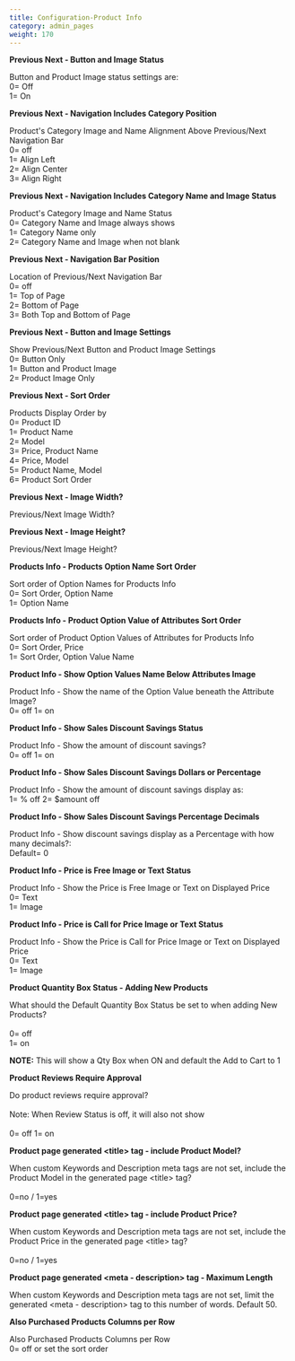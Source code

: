```yaml
---
title: Configuration-Product Info
category: admin_pages
weight: 170
---
```


<b>Previous Next - Button and Image Status</b>

<div class='indent'>Button and Product Image status settings are:<br />0= Off<br />1= On</div>


<b>Previous Next - Navigation Includes Category Position</b>

<div class='indent'>Product's Category Image and Name Alignment Above Previous/Next Navigation Bar<br />0= off<br />1= Align Left<br />2= Align Center<br />3= Align Right</div>


<b>Previous Next - Navigation Includes Category Name and Image Status</b>

<div class='indent'>Product's Category Image and Name Status<br />0= Category Name and Image always shows<br />1= Category Name only<br />2= Category Name and Image when not blank</div>


<b>Previous Next - Navigation Bar Position</b>

<div class='indent'>Location of Previous/Next Navigation Bar<br />0= off<br />1= Top of Page<br />2= Bottom of Page<br />3= Both Top and Bottom of Page</div>


<b>Previous Next - Button and Image Settings</b>

<div class='indent'>Show Previous/Next Button and Product Image Settings<br />0= Button Only<br />1= Button and Product Image<br />2= Product Image Only</div>


<b>Previous Next - Sort Order</b>

<div class='indent'>Products Display Order by<br />0= Product ID<br />1= Product Name<br />2= Model<br />3= Price, Product Name<br />4= Price, Model<br />5= Product Name, Model<br />6= Product Sort Order</div>


<b>Previous Next - Image Width?</b>

<div class='indent'>Previous/Next Image Width?</div>


<b>Previous Next - Image Height?</b>

<div class='indent'>Previous/Next Image Height?</div>


<b>Products Info - Products Option Name Sort Order</b>

<div class='indent'>Sort order of Option Names for Products Info<br />0= Sort Order, Option Name<br />1= Option Name</div>


<b>Products Info - Product Option Value of Attributes Sort Order</b>

<div class='indent'>Sort order of Product Option Values of Attributes for Products Info<br />0= Sort Order, Price<br />1= Sort Order, Option Value Name</div>


<b>Product Info - Show Option Values Name Below Attributes Image</b>

<div class='indent'>Product Info - Show the name of the Option Value beneath the Attribute Image?<br />0= off 1= on</div>


<b>Product Info - Show Sales Discount Savings Status</b>

<div class='indent'>Product Info - Show the amount of discount savings?<br />0= off 1= on</div>


<b>Product Info - Show Sales Discount Savings Dollars or Percentage</b>

<div class='indent'>Product Info - Show the amount of discount savings display as:<br />1= % off 2= $amount off</div>


<b>Product Info - Show Sales Discount Savings Percentage Decimals</b>

<div class='indent'>Product Info - Show discount savings display as a Percentage with how many decimals?:<br />Default= 0</div>


<b>Product Info - Price is Free Image or Text Status</b>

<div class='indent'>Product Info - Show the Price is Free Image or Text on Displayed Price<br />0= Text<br />1= Image</div>


<b>Product Info - Price is Call for Price Image or Text Status</b>

<div class='indent'>Product Info - Show the Price is Call for Price Image or Text on Displayed Price<br />0= Text<br />1= Image</div>


<b>Product Quantity Box Status - Adding New Products</b>

<div class='indent'>What should the Default Quantity Box Status be set to when adding New Products?<br /><br />0= off<br />1= on<br />

**NOTE:** This will show a Qty Box when ON and default the Add to Cart to 1</div>


<b>Product Reviews Require Approval</b>

<div class='indent'>Do product reviews require approval?<br /><br />Note: When Review Status is off, it will also not show<br /><br />0= off 1= on</div>


<b>Product page generated &lt;title&gt; tag - include Product Model?</b>

<div class='indent'>When custom Keywords and Description meta tags are not set, include the Product Model in the generated page &lt;title&gt; tag?<br><br>0=no / 1=yes</div>


<b>Product page generated &lt;title&gt; tag - include Product Price?</b>

<div class='indent'>When custom Keywords and Description meta tags are not set, include the Product Price in the generated page &lt;title&gt; tag?<br><br>0=no / 1=yes</div>


<b>Product page generated &lt;meta - description&gt; tag - Maximum Length</b>

<div class='indent'>When custom Keywords and Description meta tags are not set, limit the generated &lt;meta - description&gt; tag to this number of words. Default 50.</div>


<b>Also Purchased Products Columns per Row</b>

<div class='indent'>Also Purchased Products Columns per Row<br />0= off or set the sort order</div>


